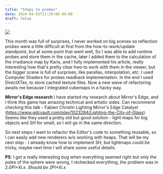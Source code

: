 ```yaml
---
title: "Steps to probes"
date: 2024-04-03T21:29:08-04:00
draft: false
---
```


![](/img/pic.png)

This month was full of surprises, I never worked on big scenes so reflection probes were a little difficult at first from the how-to-work/update standpoint, but at some point that went well, 
So I was able to add runtime probes and store them in the cache, later I added them to the calculation of the irradiance map by Karis, and I fully implemented his article, really interesting how that's pretty clear hwo to work with them in the viewer, but the bigger scene is full of surprises, like parallax, interpolation, etc.
I used Computer Shaders for probes readback implementation.
In the end I used DirectXTex, to store cached texture files.
Now a new wave of refactoring awaits me because I integrated cubemaps in a hacky way.

**Mirror's Edge research**
I have started my research about Mirror's Edge, and I think this game has amazing technical and artistic sides.
Can recommend checking this talk - Fabien Christin Lighting Mirror's Edge Catalyst (https://www.gdcvault.com/play/1023284/Lighting-the-City-of-Glass). Seems like they used a pretty old but good solution - light maps for big objects and SH for small, so I will go in the same direction.

So next steps I want to refactor the Editor's code to something reusable, so I can easily add new renderers w/o working with heaps.
That will be my next step - I already know how to implement SH, but lightmaps could be tricky, maybe next time I will share some useful details.

**PS**: I got a really interesting bug when everything seemed right but only the poles of the sphere were wrong, I rechecked everything, the problem was in 2.0*PI+Xi.x. Should be 2*PI*Xi.x